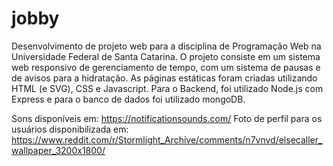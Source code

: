 # jobby
Desenvolvimento de projeto web para a disciplina de Programação Web na Universidade Federal de Santa Catarina. O projeto consiste em um sistema web responsivo de gerenciamento de tempo, com um sistema de pausas e de avisos para a hidratação.
As páginas estáticas foram criadas utilizando HTML (e SVG), CSS e Javascript. Para o Backend, foi utilizado Node.js com Express e para o banco de dados foi utilizado mongoDB. 

Sons disponíveis em: https://notificationsounds.com/
Foto de perfil para os usuários disponibilizada em: https://www.reddit.com/r/Stormlight_Archive/comments/n7vnvd/elsecaller_wallpaper_3200x1800/